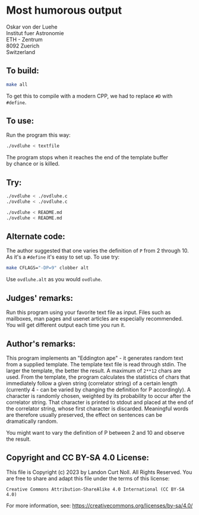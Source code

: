 # Most humorous output

Oskar von der Luehe\
Institut fuer Astronomie\
ETH - Zentrum\
8092 Zuerich\
Switzerland

## To build:

```sh
make all
```

To get this to compile with a modern CPP, we had to replace `#D` with `#define`.

## To use:

Run the program this way:

```sh
./ovdluhe < textfile
```

The program stops when it reaches the end of the template buffer\
by chance or is killed.

## Try:

```sh
./ovdluhe < ./ovdluhe.c
./ovdluhe < ./ovdluhe.c

./ovdluhe < README.md
./ovdluhe < README.md
```

## Alternate code:

The author suggested that one varies the definition of `P` from 2 through 10. As
it's a `#define` it's easy to set up. To use try:

```sh
make CFLAGS="-DP=9" clobber alt
```

Use `ovdluhe.alt` as you would `ovdluhe`.


## Judges' remarks:

Run this program using your favorite text file as input.  Files
such as mailboxes, man pages and usenet articles are especially
recommended.  You will get different output each time you run it.



## Author's remarks:

This program implements an "Eddington ape" - it generates
random text from a supplied template.  The template text file
is read through stdin.  The larger the template, the better the
result.  A maximum of `2**12` chars are used. From the template,
the program calculates the statistics of chars that immediately
follow a given string (correlator string) of a certain length
(currently 4 - can be varied by changing the definition for P
accordingly).  A character is randomly chosen, weighted by its
probability to occur after the correlator string.  That
character is printed to stdout and placed at the end of the
correlator string, whose first character is discarded.
Meaningful words are therefore usually preserved, the effect on
sentences can be dramatically random.

You might want to vary the definition of P between 2 and 10 and
observe the result.

## Copyright and CC BY-SA 4.0 License:

This file is Copyright (c) 2023 by Landon Curt Noll.  All Rights Reserved.
You are free to share and adapt this file under the terms of this license:

    Creative Commons Attribution-ShareAlike 4.0 International (CC BY-SA 4.0)

For more information, see: https://creativecommons.org/licenses/by-sa/4.0/
